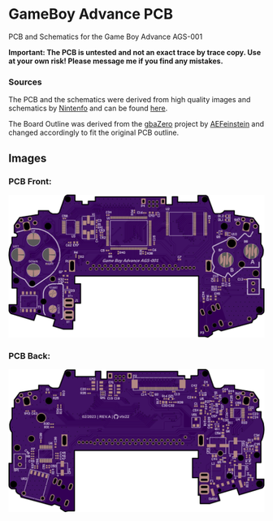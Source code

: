 # GameBoy Advance PCB
PCB and Schematics for the Game Boy Advance AGS-001

**Important: The PCB is untested and not an exact trace by trace copy. Use at your own risk! Please message me if you find any mistakes.**  

### Sources
The PCB and the schematics were derived from high quality images and schematics by [Nintenfo](https://github.com/Nintenfo) and can be found [here](https://nintenfo.github.io/repository/systems/GBA/documentation/schematics/).

The Board Outline was derived from the [gbaZero]([Nintenfo]) project by [AEFeinstein](https://github.com/AEFeinstein/) and changed accordingly to fit the original PCB outline.

## Images
### PCB Front:
![PCB Front](/img/pcb-front.png)
### PCB Back:
![PCB Back](/img/pcb-back.png)
